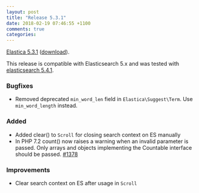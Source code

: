 ```yaml
---
layout: post
title: "Release 5.3.1"
date: 2018-02-19 07:46:55 +1100
comments: true
categories:
---
```


[Elastica 5.3.1](https://github.com/ruflin/Elastica/tree/5.3.1) ([download](https://github.com/ruflin/Elastica/releases/tag/5.3.1)).

This release is compatible with Elasticsearch 5.x and was tested with [elasticsearch 5.4.1](https://www.elastic.co/guide/en/elasticsearch/reference/5.4/release-notes-5.4.1.html).


### Bugfixes

- Removed deprecated `min_word_len` field in `Elastica\Suggest\Term`.
  Use `min_word_length` instead.

### Added

- Added clear() to `Scroll` for closing search context on ES manually
- In PHP 7.2 count() now raises a warning when an invalid parameter is passed. Only arrays and objects implementing the Countable interface should be passed. [#1378](https://github.com/ruflin/Elastica/pull/1378)

### Improvements

- Clear search context on ES after usage in `Scroll`
